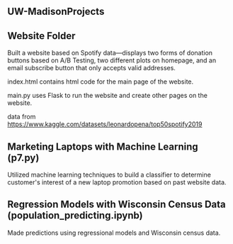 ## UW-MadisonProjects

## Website Folder
Built a website based on Spotify data—displays two forms of donation buttons based on A/B Testing, two different plots on homepage, and an email subscribe button that only accepts valid addresses.

index.html contains html code for the main page of the website.

main.py uses Flask to run the website and create other pages on the website.

data from https://www.kaggle.com/datasets/leonardopena/top50spotify2019

## Marketing Laptops with Machine Learning (p7.py)
Utilized machine learning techniques to build a classifier to determine customer's interest of a new laptop promotion based on past website data.

## Regression Models with Wisconsin Census Data (population_predicting.ipynb)
Made predictions using regressional models and Wisconsin census data.


